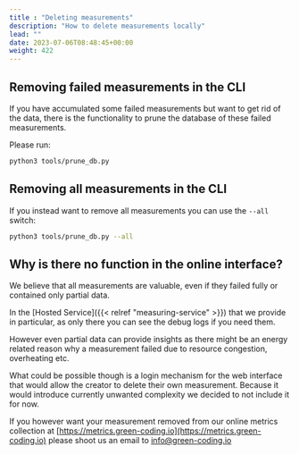 ```yaml
---
title : "Deleting measurements"
description: "How to delete measurements locally"
lead: ""
date: 2023-07-06T08:48:45+00:00
weight: 422
---
```


## Removing failed measurements in the CLI

If you have accumulated some failed measurements but want to get rid of the data, there is the functionality
to prune the database of these failed measurements.

Please run:

```bash
python3 tools/prune_db.py
```

## Removing all measurements in the CLI

If you instead want to remove all measurements you can use the `--all` switch:

```bash
python3 tools/prune_db.py --all
```

## Why is there no function in the online interface?

We believe that all measurements are valuable, even if they failed fully or contained only partial data.

In the [Hosted Service]({{< relref "measuring-service" >}}) that we provide in particular, as only there you can see
the debug logs if you need them.

However even partial data can provide insights as there might be an energy related reason why a measurement failed
due to resource congestion, overheating etc.

What could be possible though is a login mechanism for the web interface that would allow the creator to delete their
own measurement. Because it would introduce currently unwanted complexity we decided to not include it for now.

If you however want your measurement removed from our online metrics collection at [https://metrics.green-coding.io](https://metrics.green-coding.io)
please shoot us an email to info@green-coding.io
